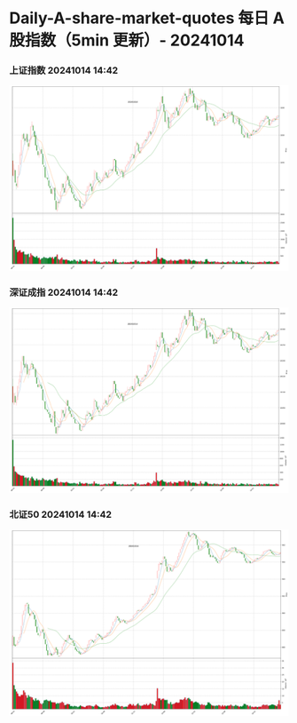 
# Daily-A-share-market-quotes 每日 A 股指数（5min 更新）- 20241014

### 上证指数 20241014 14:42
![](./fig/2024/10/20241014-sh000001.png)

### 深证成指 20241014 14:42
![](./fig/2024/10/20241014-sz399001.png)

### 北证50 20241014 14:42
![](./fig/2024/10/20241014-bj899050.png)
